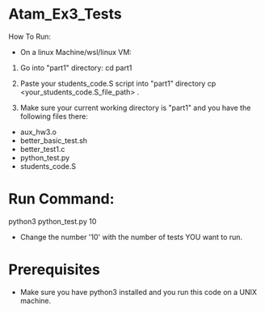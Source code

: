 # Atam_Ex3_Tests
How To Run:
* On a linux Machine/wsl/linux VM:
1. Go into "part1" directory:
cd part1

2. Paste your students_code.S script into "part1" directory
cp <your_students_code.S_file_path> .

3. Make sure your current working directory is "part1" and you have the following files there:
- aux_hw3.o
- better_basic_test.sh
- better_test1.c
- python_test.py
- students_code.S

# Run Command:
python3 python_test.py 10

* Change the number '10' with the number of tests YOU want to run.

# Prerequisites
* Make sure you have python3 installed and you run this code on a UNIX machine.
